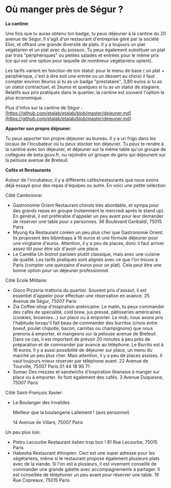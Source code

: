 # Où manger près de Ségur ?

**La cantine**:

Une fois que tu auras obtenu ton badge, tu peux déjeuner à la cantine du 20 avenue de Ségur. Il s'agit d'un restaurant d'entreprise géré par la société Elior, et offrant une grande diversité de plats. Il y a toujours un plat végétarien et un plat avec du poisson. Tu peux également substituer un plat par trois "périphériques" ou petites salades et entrées pour le même prix \(ce qui est une option pour laquelle de nombreux végétariens optent\).

Les tarifs varient en fonction de ton statut: pour le menu de base \( un plat + périphérique, c'est à dire soit une entrée ou un dessert au choix\) il faut compter environ 8euros si tu as un badge "prestataire", 3,80 euros si tu as un statut contractuel, et 2euros et quelques si tu as un statut de stagiaire.  
Relatifs aux prix pratiqués dans le quartier, la cantine est souvent l'option la plus économique.

Plus d'infos sur la cantine de Ségur : [https://github.com/etalab/etalab/blob/master/dejeuner.md](https://github.com/etalab/etalab/blob/master/dejeuner.md)

**Apporter son propre déjeuner**:

Tu peux apporter ton propre déjeuner au bureau. Il y a un frigo dans les locaux de l'incubateur où tu peux stocker ton déjeuner. Tu peux te rendre à la cantine avec ton déjeuner, et déjeuner sur la même table qu'un groupe de collègues de beta.gouv.fr, ou rejoindre un groupe de gens qui déjeunent sur la pelouse avenue de Breteuil.

**Cafés et Restaurants**

Autour de l'incubateur, il y a différents cafés/restaurants que nous avons déjà essayé pour des repas d'équipes ou autre. En voici une petite sélection

Côté Cambronne:

* Gastronomie Orient Restaurant chinois très abordable, et sympa pour des grands repas en groupe \(notamment le mercredi après le stand up\). En général, il est préférable d'appeler un peu avant pour leur demander de réserver une table pour x personnes. 36 Boulevard Garibaldi, 75015 Paris
* Myung Ka Restaurant coréen un peu plus cher que Gastronomie Orient. Ils proposent des bibimbaps à 16 euros et une formule déjeuner pour une vingtaine d'euros. Attention, il y a peu de places, donc il faut arriver assez tôt pour être sûr d'avoir une place.
* Le Camélia Un bistrot parisien plutôt classique, mais avec une cuisine de qualité. Les tarifs pratiqués sont alignés avec ce que l'on trouve à Paris \(compter une quinzaine d'euros pour un plat\). Cela peut être une bonne option pour un déjeuner professionnel.

Côté Ecole Militaire:

* Gioco Pizzeria-trattoria du quartier. Souvent pris d'assaut, il est essentiel d'appeler pour effectuer une réservation en avance. 25 Avenue de Ségur, 75007 Paris
* Zia Coffee-shop d'inspiration américaine. Le matin, tu peux commander des cafés de spécialité, cold brew, jus pressé, pâtisseries américaines \(cookies, brownies...\) sur place ou à emporter. Le midi, nous avons pris l'habitude lorsqu'il fait beau de commander des burritos \(choix entre boeuf, poulet chipotle, bacon, carnitas ou champignons\) que nous prenons à emporter, et mangeons sur la pelouse avenue de Breteuil. Dans ce cas, il est important de prévoir 20 minutes à peu près de préparation et de commander par avance au téléphone. Le Burrito est à 16 euros. Il y a aussi possibilité de déjeuner sur place, un menu du marché un peu plus cher. Mais attention, il y a peu de places assises. Il vaut toujours mieux réserver par téléphone avant. 22 Avenue de Tourville, 75007 Paris 01 44 18 90 71
* Sumac Des mezzes et sandwichs d'inspiration libanaise à manger sur place ou à emporter. Ils font également des cafés. 3 Avenue Duquesne, 75007 Paris

Côté Saint-François Xavier:

* Le Boulanger des Invalides 

  Meilleur que la boulangerie Lallement ! \(avis personnel\)

  14 Avenue de Villars, 75007 Paris

Un peu plus loin:

* Pietro Lecourbe Restaurant italien trop bon ! 81 Rue Lecourbe, 75015 Paris
* Habesha Restaurant éthiopien. Ceci est une super adresse pour les végétariens, même si le restaurant propose également plusieurs plats avec de la viande. Si l'on est à plusieurs, il est vivement conseillé de commander une grande galette avec accompagnements à partager. Il est conseillée de téléphoner un peu avant pour réserver une table. 19 Rue Copreaux, 75015 Paris

